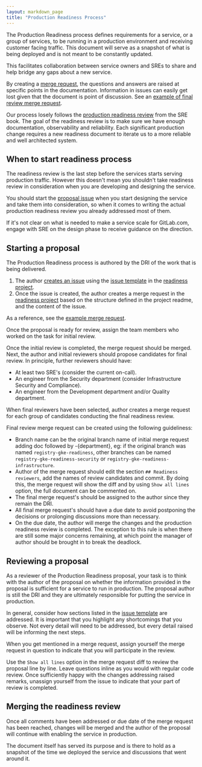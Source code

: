 ```yaml
---
layout: markdown_page
title: "Production Readiness Process"
---
```


The Production Readiness process defines requirements for a service, or a group
of services, to be running in a production environment and receiving customer
facing traffic. This document will serve as a snapshot of what is being
deployed and is not meant to be constantly updated.

This facilitates collaboration between service owners and SREs to share
and help bridge any gaps about a new service.

By creating a [merge request](#starting-a-proposal), the questions and answers
are raised at specific points in the documentation. Information in issues can
easily get lost given that the document is point of discussion. See an [example
of final review merge request].

Our process losely follows the [production readiness
review](https://sre.google/sre-book/evolving-sre-engagement-model/) from the
SRE book. The goal of the readiness review is to make sure we have enough
documentation, observability and reliability. Each significant production
change requires a new readiness document to iterate us to a more reliable
and well architected system.

## When to start readiness process

The readiness review is the last step before the services starts serving
production traffic. However this doesn't mean you shouldn't take readiness
review in consideration when you are developing and designing the service.

You should start the [proposal issue](#starting-a-proposal) when you start
designing the service and take them into consideration, so when it comes to
writing the actual production readiness review you already addressed most of them.

If it's not clear on what is needed to make a service scale for GitLab.com,
engage with SRE on the design phase to receive guidance on the direction.

## Starting a proposal

The Production Readiness process is authored by the DRI of the work that is being delivered.

1. The author [creates an
   issue](https://gitlab.com/gitlab-com/gl-infra/readiness/issues/new?issue%5Bassignee_id%5D=&issue%5Bmilestone_id%5D=)
   using the [issue template] in the [readiness project].
1. Once the issue is created, the author creates a merge request in the
   [readiness project] based on the structure defined in the project readme,
   and the content of the issue.

As a reference, see the [example merge request].

Once the proposal is ready for review, assign the team members who worked on the
task for initial review.

Once the initial review is completed, the merge request should be merged.
Next, the author and initial reviewers should
propose candidates for final review. In principle, further reviewers should have:

* At least two SRE's (consider the current on-call).
* An engineer from the Security department (consider Infrastructure Security and Compliance).
* An engineer from the Development department and/or Quality department.

When final reviewers have been selected, author creates a merge request for each group of
candidates conducting the final readiness review.

Final review merge request can be created using the following guideliness:

* Branch name can be the original branch name of initial merge request adding doc followed by -{department}, eg:
if the original branch was named `registry-gke-readiness`, other branches can be named `registry-gke-readiness-security` or `registry-gke-readiness-infrastructure`.
* Author of the merge request should edit the section `## Readiness reviewers`, add the names of review candidates
and commit. By doing this, the merge request will show the diff and by using `Show all lines` option, the full document can be commented on.
* The final merge request's should be assigned to the author since they remain the DRI.
* All final merge request's should have a due date to avoid postponing the decisions or prolonging
discussions more than necessary.
* On the due date, the author will merge the changes and the production readiness review is completed.
The exception to this rule is when there are still some major concerns remaining, at which point the manager of author should be brought in to break the deadlock.

## Reviewing a proposal

As a reviewer of the Production Readiness proposal, your task is to think with the author
of the proposal on whether the information provided in the proposal is sufficient for
a service to run in production. The proposal author is still the DRI and they are
ultimately responsible for putting the service in production.

In general, consider how sections listed in the [issue template] are addressed.
It is important that you highlight any shortcomings that you observe. Not every
detail will need to be addressed, but every detail raised will be informing the
next steps.

When you get mentioned in a merge request, assign yourself the merge request
in question to indicate that you will participate in the review.

Use the `Show all lines` option in the merge request diff to review the proposal
line by line. Leave questions inline as you would with regular code review.
Once sufficiently happy with the changes addressing raised remarks, unassign yourself
from the issue to indicate that your part of review is completed.

## Merging the readiness review

Once all comments have been addressed or due date of the merge request has been reached,
changes will be merged and the author of the proposal will continue with enabling the service in
production.

The document itself has served its purpose and is there to hold as a snapshot
of the time we deployed the service and discussions that went around it.

[readiness project]: https://gitlab.com/gitlab-com/gl-infra/readiness
[example merge request]: https://gitlab.com/gitlab-com/gl-infra/readiness/merge_requests/1
[example of final review merge request]: https://gitlab.com/gitlab-com/gl-infra/readiness/merge_requests/3
[issue template]: https://gitlab.com/gitlab-com/gl-infra/readiness/blob/master/.gitlab/issue_templates/production_readiness.md

